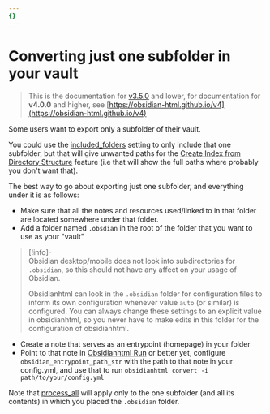 ```yaml
---
{}
---
```

# Converting just one subfolder in your vault   
   
> This is the documentation for [v3.5.0](../../Changelog/v3.5.0.md) and lower, for documentation for **v4.0.0** and higher, see [https://obsidian-html.github.io/v4](https://obsidian-html.github.io/v4)   
   
Some users want to export only a subfolder of their vault.   
   
You could use the [included_folders](../../Configurations/Configuration%20Options.md#include-subfolders) setting to only include that one subfolder, but that will give unwanted paths for the [Create Index from Directory Structure](../../Configurations/Modes/Create%20Index%20from%20Directory%20Structure.md) feature (i.e that will show the full paths where probably you don't want that).   
   
The best way to go about exporting just one subfolder, and everything under it is as follows:   
   
   
- Make sure that all the notes and resources used/linked to in that folder are located somewhere under that folder.   
- Add a folder named `.obsdian` in the root of the folder that you want to use as your "vault"    
>[!info]-   
>Obsidian desktop/mobile does not look into subdirectories for `.obsidian`, so this should not have any affect on your usage of Obsidian.      
>    
>Obsidianhtml can look in the `.obsidian` folder for configuration files to inform its own configuration whenever value `auto` (or similar) is configured. You can always change these settings to an explicit value in obsidianhtml, so you never have to make edits in this folder for the configuration of obsidianhtml.   
   
- Create a note that serves as an entrypoint (homepage) in your folder   
- Point to that note in [Obsidianhtml Run](../../Instructions/Obsidianhtml%20Run.md) or better yet, configure `obsidian_entrypoint_path_str` with the path to that note in your config.yml, and use that to run `obsidianhtml convert -i path/to/your/config.yml`   
   
Note that [process_all](../../Configurations/Configuration%20Options.md#process-all) will apply only to the one subfolder (and all its contents) in which you placed the `.obsidian` folder.